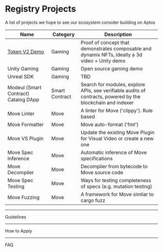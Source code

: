 # **Registry Projects**
A list of projects we hope to see our ecosystem consider building on Aptos

| Name | Category | Description |
|------|----------|-------------|
| [Token V2 Demo](https://github.com/aptos-foundation/registry-projects/blob/main/registry/token_v2_demo.md) | Gaming | Proof of concept that demonstrates composable and dynamix NFTs, ideally a 3d video + Unity demo |
| Unity Gaming | Gaming | Open source gaming demo |
| Unreal SDK | Gaming | TBD |
| Modeul (Smart Contract) Catalog DApp | Smart Contract | Search for modules, explore APIs, see verifiable audits of contracts, powered by the blockchain and indexer |
| Move Linter | Move | A linter for Move ('clippy'). Rule based |
| Move Formatter | Move | Move auto-format ('fmt') |
| Move VS Plugin | Move | Update the existing Move Plugin for Visual Video or create a new one |
| Move Spec Inference | Move | Automatic inference of Move specifications |
| Move Decompiler | Move | Decomplier from bytecode to Move source code |
| Move Spec Testing | Move | Ways for testing completeness of specs (e.g. mutation testing)|
| Move Fuzzing | Move | A framework for Move simliar to cargo fuzz |

---
Guidelines 

---
How to Apply

---
FAQ
